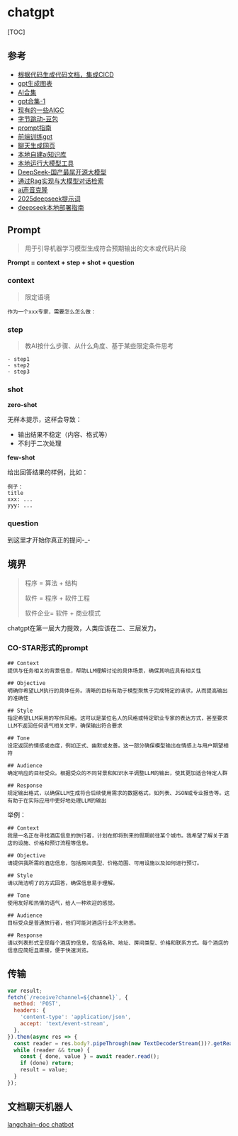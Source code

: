 # chatgpt

[TOC]

## 参考

- [根据代码生成代码文档，集成CICD](https://github.com/context-labs/autodoc)
- [gpt生成图表](https://github.com/ObservedObserver/viz-gpt)
- [AI合集](https://ai.nancheng.fun/)
- [gpt合集-1](https://start.chatgot.io/)
- [现有的一些AIGC](https://mp.weixin.qq.com/s?__biz=MzkxNDIzNTg4MA==&mid=2247488559&idx=1&sn=294b604f54aac0e8f925cee2a638bdec&scene=21#wechat_redirect)
- [字节跳动-豆包](https://www.doubao.com/chat)
- [prompt指南](https://mp.weixin.qq.com/s/jOU2qT5o88tuZC1p6vLkJw)
- [前端训练gpt](https://mp.weixin.qq.com/s/0lSPqDmECyKcemXkWrgUuA)
- [聊天生成网页](https://bolt.new/)
- [本地自建ai知识库](https://mp.weixin.qq.com/s/KlEocqoukwNU4DZYEzph8Q)
- [本地运行大模型工具](https://mp.weixin.qq.com/s/Tc9BkRGVu_9AiwH0PLlFgQ)
- [DeepSeek-国产最屌开源大模型](https://github.com/deepseek-ai/DeepSeek-V3?tab=readme-ov-file)
- [通过Rag实现与大模型对话检索](https://mp.weixin.qq.com/s/6yhYLKfNrumSMs7ELvktjg)
- [ai声音克隆](https://anyvoice.net/zh/ai-voice-cloning)
- [2025deepseek提示词](https://www.cnblogs.com/vipstone/p/18710104)
- [deepseek本地部署指南](https://mp.weixin.qq.com/s/SPEvYTmTBxhoEkJqm1yPmw)

## Prompt

> 用于引导机器学习模型生成符合预期输出的文本或代码片段

**Prompt = context + step + shot + question**

### context

> 限定语境

```
作为一个xxx专家，需要怎么怎么做：
```

### step

> 教AI按什么步骤、从什么角度、基于某些限定条件思考

```
- step1
- step2
- step3
```

### shot

**zero-shot**

无样本提示，这样会导致：

- 输出结果不稳定（内容、格式等）
- 不利于二次处理

**few-shot**

给出回答结果的样例，比如：

```
例子：
title
xxx: ...
yyy: ...
```

### question

到这里才开始你真正的提问-_-

## 境界

> 程序 = 算法 + 结构
> 
> 软件 = 程序 + 软件工程
> 
> 软件企业= 软件 + 商业模式

chatgpt在第一层大力提效，人类应该在二、三层发力。

### CO-STAR形式的prompt

```
## Context
提供与任务相关的背景信息，帮助LLM理解讨论的具体场景，确保其响应具有相关性

## Objective
明确你希望LLM执行的具体任务。清晰的目标有助于模型聚焦于完成特定的请求，从而提高输出的准确性

## Style
指定希望LLM采用的写作风格。这可以是某位名人的风格或特定职业专家的表达方式，甚至要求LLM不返回任何语气相关文字，确保输出符合要求

## Tone
设定返回的情感或态度，例如正式、幽默或友善。这一部分确保模型输出在情感上与用户期望相符

## Audience
确定响应的目标受众。根据受众的不同背景和知识水平调整LLM的输出，使其更加适合特定人群

## Response
规定输出格式，以确保LLM生成符合后续使用需求的数据格式，如列表、JSON或专业报告等。这有助于在实际应用中更好地处理LLM的输出

```

举例：
```
## Context
我是一名正在寻找酒店信息的旅行者，计划在即将到来的假期前往某个城市。我希望了解关于酒店的设施、价格和预订流程等信息。

## Objective
请提供我所需的酒店信息，包括房间类型、价格范围、可用设施以及如何进行预订。

## Style
请以简洁明了的方式回答，确保信息易于理解。

## Tone
使用友好和热情的语气，给人一种欢迎的感觉。

## Audience
目标受众是普通旅行者，他们可能对酒店行业不太熟悉。

## Response
请以列表形式呈现每个酒店的信息，包括名称、地址、房间类型、价格和联系方式。每个酒店的信息应简短且直接，便于快速浏览。

```

## 传输

```js
var result;
fetch(`/receive?channel=${channel}`, {
  method: 'POST',
  headers: {
    'content-type': 'application/json',
    accept: 'text/event-stream',
  },
}).then(async res => {
  const reader = res.body?.pipeThrough(new TextDecoderStream())?.getReader();
  while (reader && true) {
    const { done, value } = await reader.read();
    if (done) return;
    result = value;
  }
});
```

## 文档聊天机器人
[langchain-doc chatbot](https://js.langchain.com/docs/tutorials/rag/)

